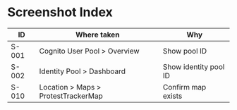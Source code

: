 # Screenshot Index


| ID | Where taken | Why |
|---|---|---|
| S-001 | Cognito User Pool > Overview | Show pool ID |
| S-002 | Identity Pool > Dashboard | Show identity pool ID |
| S-010 | Location > Maps > ProtestTrackerMap | Confirm map exists |